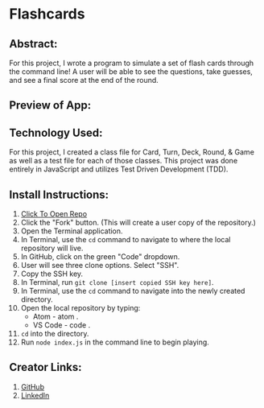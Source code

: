 # Flashcards

## Abstract:
For this project, I wrote a program to simulate a set of flash cards through the command line! A user will be able to see the questions, take guesses, and see a final score at the end of the round.

## Preview of App:

## Technology Used:
For this project, I created a class file for Card, Turn, Deck, Round, & Game as well as a test file for each of those classes. This project was done entirely in JavaScript and utilizes Test Driven Development (TDD). 

## Install Instructions:
1. [Click To Open Repo](https://github.com/MRowan121/flashcards)
2. Click the "Fork" button. (This will create a user copy of the repository.)
3. Open the Terminal application.
4. In Terminal, use the `cd` command to navigate to where the local repository will live.
5. In GitHub, click on the green "Code" dropdown.
6. User will see three clone options. Select "SSH".
7. Copy the SSH key.
8. In Terminal, run `git clone [insert copied SSH key here]`.
9. In Terminal, use the `cd` command to navigate into the newly created directory.
10. Open the local repository by typing:
    * Atom - atom .
    * VS Code - code .
11. `cd` into the directory.
12. Run `node index.js` in the command line to begin playing.
 
## Creator Links:
1. [GitHub](https://github.com/MRowan121)
2. [LinkedIn](https://www.linkedin.com/in/matt-rowan-a88444129/)